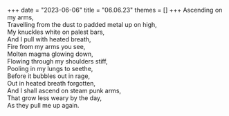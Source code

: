 +++
date = "2023-06-06"
title = "06.06.23"
themes = []
+++
Ascending on my arms,  
Travelling from the dust to padded metal up on high,  
My knuckles white on palest bars,  
And I pull with heated breath,  
Fire from my arms you see,  
Molten magma glowing down,  
Flowing through my shoulders stiff,  
Pooling in my lungs to seethe,  
Before it bubbles out in rage,  
Out in heated breath forgotten,  
And I shall ascend on steam punk arms,  
That grow less weary by the day,  
As they pull me up again.
